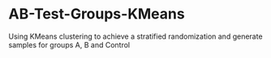 # AB-Test-Groups-KMeans
Using KMeans clustering to achieve a stratified randomization and generate samples for groups A, B and Control
